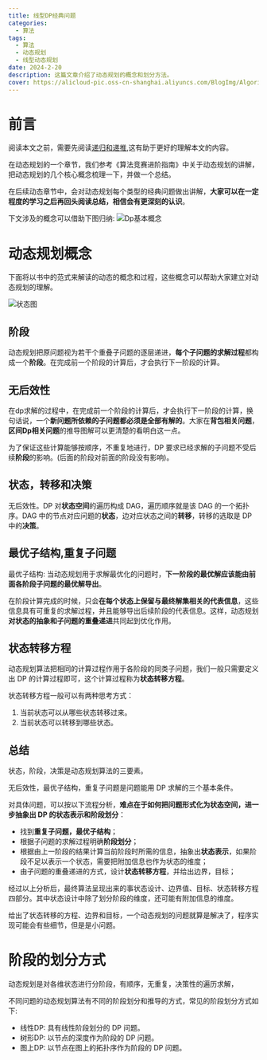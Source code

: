 ```yaml
---
title: 线型DP经典问题
categories:
  - 算法
tags:
  - 算法
  - 动态规划
  - 线型动态规划
date: 2024-2-20
description: 这篇文章介绍了动态规划的概念和划分方法。
cover: https://alicloud-pic.oss-cn-shanghai.aliyuncs.com/BlogImg/Algorithm/classical_dp_questions_1/status_demo.png
---
```

# 前言

阅读本文之前，需要先阅读[递归和递推](https://blog.zqzqsb.cn/2024/01/10/%E9%80%92%E5%BD%92%E5%92%8C%E9%80%92%E6%8E%A8/),这有助于更好的理解本文的内容。

在动态规划的一个章节，我们参考《算法竞赛进阶指南》中关于动态规划的讲解，把动态规划的几个核心概念梳理一下，并做一个总结。

在后续动态章节中，会对动态规划每个类型的经典问题做出讲解，**大家可以在一定程度的学习之后再回头阅读总结，相信会有更深刻的认识**。

下文涉及的概念可以借助下图归纳:
![Dp基本概念](https://alicloud-pic.oss-cn-shanghai.aliyuncs.com/BlogImg/Algorithm/classical_dp_questions_1/basic_concept_of_dp.png)
# 动态规划概念

下面将以书中的范式来解读的动态的概念和过程，这些概念可以帮助大家建立对动态规划的理解。

![状态图](https://alicloud-pic.oss-cn-shanghai.aliyuncs.com/BlogImg/Algorithm/classical_dp_questions_1/status_demo.png)

## 阶段

动态规划把原问题视为若干个重叠子问题的逐层递进，**每个子问题的求解过程**都构成一个**阶段**。在完成前一个阶段的计算后，才会执行下一阶段的计算。

## 无后效性

在dp求解的过程中，在完成前一个阶段的计算后，才会执行下一阶段的计算，换句话说，一个**新问题所依赖的子问题都必须是全部有解的**。大家在**背包相关问题**，**区间Dp相关问题**的推导图解可以更清楚的看明白这一点。

为了保证这些计算能够按顺序，不重复地进行，DP 要求已经求解的子问题不受后续**阶段**的影响。(后面的阶段对前面的阶段没有影响)。

## 状态，转移和决策

无后效性。DP 对**状态空间**的遍历构成 DAG，遍历顺序就是该 DAG 的一个拓扑序。DAG 中的节点对应问题的**状态**，边对应状态之间的**转移**，转移的选取是 DP 中的**决策**。

## 最优子结构,重复子问题

最优子结构: 当动态规划用于求解最优化的问题时，**下一阶段的最优解应该能由前面各阶段子问题的最优解导出**。

在阶段计算完成的时候，只会**在每个状态上保留与最终解集相关的代表信息**，这些信息具有可重复的求解过程，并且能够导出后续阶段的代表信息。这样，动态规划**对状态的抽象和子问题的重叠递进**共同起到优化作用。
## 状态转移方程

动态规划算法把相同的计算过程作用于各阶段的同类子问题，我们一般只需要定义出 DP 的计算过程即可，这个计算过程称为**状态转移方程**。

状态转移方程一般可以有两种思考方式：

1. 当前状态可以从哪些状态转移过来。
2. 当前状态可以转移到哪些状态。

## 总结

状态，阶段，决策是动态规划算法的三要素。

无后效性，最优子结构，重复子问题是问题能用 DP 求解的三个基本条件。

对具体问题，可以按以下流程分析，**难点在于如何把问题形式化为状态空间，进一步抽象出 DP 的状态表示和阶段划分**：

- 找到**重复子问题，最优子结构**；
- 根据子问题的求解过程明确**阶段划分**；
- 根据由上一阶段的结果计算当前阶段时所需的信息，抽象出**状态表示**，如果阶段不足以表示一个状态，需要把附加信息也作为状态的维度；
- 由子问题的重叠递进的方式，设计**状态转移方程**，并给出边界，目标；

经过以上分析后，最终算法呈现出来的事状态设计、边界值、目标、状态转移方程四部分。其中状态设计中除了划分阶段的维度，还可能有附加信息的维度。

给出了状态转移的方程、边界和目标，一个动态规划的问题就算是解决了，程序实现可能会有些细节，但是是小问题。

# 阶段的划分方式

动态规划是对各维状态进行分阶段，有顺序，无重复，决策性的遍历求解，

不同问题的动态规划算法有不同的阶段划分和推导的方式，常见的阶段划分方式如下:

- 线性DP: 具有线性阶段划分的 DP 问题。
- 树形DP: 以节点的深度作为阶段的 DP 问题。
- 图上DP: 以节点在图上的拓扑序作为阶段的 DP 问题。